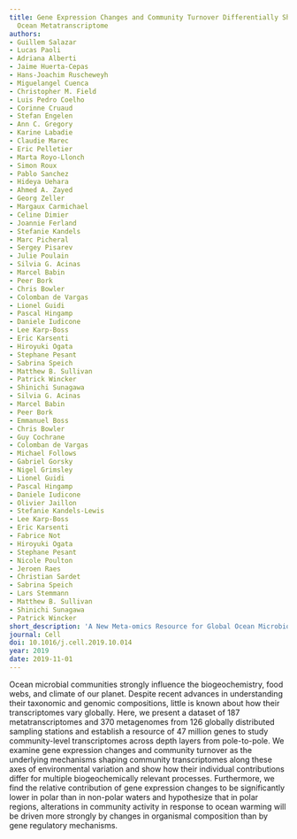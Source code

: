 ```yaml
---
title: Gene Expression Changes and Community Turnover Differentially Shape the Global
  Ocean Metatranscriptome
authors:
- Guillem Salazar
- Lucas Paoli
- Adriana Alberti
- Jaime Huerta-Cepas
- Hans-Joachim Ruscheweyh
- Miguelangel Cuenca
- Christopher M. Field
- Luis Pedro Coelho
- Corinne Cruaud
- Stefan Engelen
- Ann C. Gregory
- Karine Labadie
- Claudie Marec
- Eric Pelletier
- Marta Royo-Llonch
- Simon Roux
- Pablo Sanchez
- Hideya Uehara
- Ahmed A. Zayed
- Georg Zeller
- Margaux Carmichael
- Celine Dimier
- Joannie Ferland
- Stefanie Kandels
- Marc Picheral
- Sergey Pisarev
- Julie Poulain
- Silvia G. Acinas
- Marcel Babin
- Peer Bork
- Chris Bowler
- Colomban de Vargas
- Lionel Guidi
- Pascal Hingamp
- Daniele Iudicone
- Lee Karp-Boss
- Eric Karsenti
- Hiroyuki Ogata
- Stephane Pesant
- Sabrina Speich
- Matthew B. Sullivan
- Patrick Wincker
- Shinichi Sunagawa
- Silvia G. Acinas
- Marcel Babin
- Peer Bork
- Emmanuel Boss
- Chris Bowler
- Guy Cochrane
- Colomban de Vargas
- Michael Follows
- Gabriel Gorsky
- Nigel Grimsley
- Lionel Guidi
- Pascal Hingamp
- Daniele Iudicone
- Olivier Jaillon
- Stefanie Kandels-Lewis
- Lee Karp-Boss
- Eric Karsenti
- Fabrice Not
- Hiroyuki Ogata
- Stephane Pesant
- Nicole Poulton
- Jeroen Raes
- Christian Sardet
- Sabrina Speich
- Lars Stemmann
- Matthew B. Sullivan
- Shinichi Sunagawa
- Patrick Wincker
short_description: 'A New Meta-omics Resource for Global Ocean Microbiome Research'
journal: Cell
doi: 10.1016/j.cell.2019.10.014
year: 2019
date: 2019-11-01
---
```


Ocean microbial communities strongly influence the biogeochemistry, food webs, and climate of our planet. Despite recent advances in understanding their taxonomic and genomic compositions, little is known about how their transcriptomes vary globally. Here, we present a dataset of 187 metatranscriptomes and 370 metagenomes from 126 globally distributed sampling stations and establish a resource of 47 million genes to study community-level transcriptomes across depth layers from pole-to-pole. We examine gene expression changes and community turnover as the underlying mechanisms shaping community transcriptomes along these axes of environmental variation and show how their individual contributions differ for multiple biogeochemically relevant processes. Furthermore, we find the relative contribution of gene expression changes to be significantly lower in polar than in non-polar waters and hypothesize that in polar regions, alterations in community activity in response to ocean warming will be driven more strongly by changes in organismal composition than by gene regulatory mechanisms.
